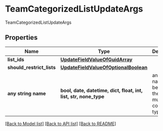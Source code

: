 # TeamCategorizedListUpdateArgs

TeamCategorizedListUpdateArgs

## Properties
Name | Type | Description | Notes
------------ | ------------- | ------------- | -------------
**list_ids** | [**UpdateFieldValueOfGuidArray**](UpdateFieldValueOfGuidArray.md) |  | [optional] 
**should_restrict_lists** | [**UpdateFieldValueOfOptionalBoolean**](UpdateFieldValueOfOptionalBoolean.md) |  | [optional] 
**any string name** | **bool, date, datetime, dict, float, int, list, str, none_type** | any string name can be used but the value must be the correct type | [optional]

[[Back to Model list]](../README.md#documentation-for-models) [[Back to API list]](../README.md#documentation-for-api-endpoints) [[Back to README]](../README.md)


